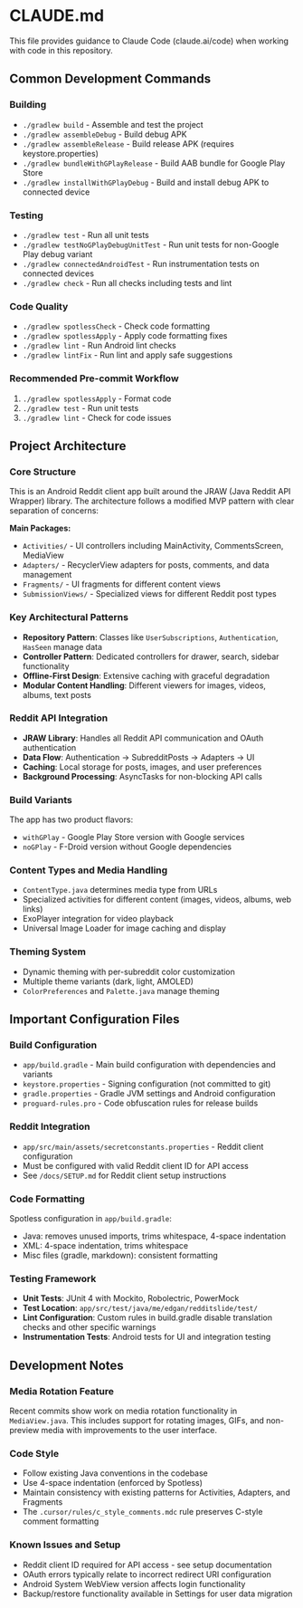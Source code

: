 # CLAUDE.md

This file provides guidance to Claude Code (claude.ai/code) when working with code in this repository.

## Common Development Commands

### Building
- `./gradlew build` - Assemble and test the project
- `./gradlew assembleDebug` - Build debug APK
- `./gradlew assembleRelease` - Build release APK (requires keystore.properties)
- `./gradlew bundleWithGPlayRelease` - Build AAB bundle for Google Play Store
- `./gradlew installWithGPlayDebug` - Build and install debug APK to connected device

### Testing
- `./gradlew test` - Run all unit tests
- `./gradlew testNoGPlayDebugUnitTest` - Run unit tests for non-Google Play debug variant
- `./gradlew connectedAndroidTest` - Run instrumentation tests on connected devices
- `./gradlew check` - Run all checks including tests and lint

### Code Quality
- `./gradlew spotlessCheck` - Check code formatting
- `./gradlew spotlessApply` - Apply code formatting fixes
- `./gradlew lint` - Run Android lint checks
- `./gradlew lintFix` - Run lint and apply safe suggestions

### Recommended Pre-commit Workflow
1. `./gradlew spotlessApply` - Format code
2. `./gradlew test` - Run unit tests
3. `./gradlew lint` - Check for code issues

## Project Architecture

### Core Structure
This is an Android Reddit client app built around the JRAW (Java Reddit API Wrapper) library. The architecture follows a modified MVP pattern with clear separation of concerns:

**Main Packages:**
- `Activities/` - UI controllers including MainActivity, CommentsScreen, MediaView
- `Adapters/` - RecyclerView adapters for posts, comments, and data management
- `Fragments/` - UI fragments for different content views
- `SubmissionViews/` - Specialized views for different Reddit post types

### Key Architectural Patterns
- **Repository Pattern**: Classes like `UserSubscriptions`, `Authentication`, `HasSeen` manage data
- **Controller Pattern**: Dedicated controllers for drawer, search, sidebar functionality
- **Offline-First Design**: Extensive caching with graceful degradation
- **Modular Content Handling**: Different viewers for images, videos, albums, text posts

### Reddit API Integration
- **JRAW Library**: Handles all Reddit API communication and OAuth authentication
- **Data Flow**: Authentication → SubredditPosts → Adapters → UI
- **Caching**: Local storage for posts, images, and user preferences
- **Background Processing**: AsyncTasks for non-blocking API calls

### Build Variants
The app has two product flavors:
- `withGPlay` - Google Play Store version with Google services
- `noGPlay` - F-Droid version without Google dependencies

### Content Types and Media Handling
- `ContentType.java` determines media type from URLs
- Specialized activities for different content (images, videos, albums, web links)
- ExoPlayer integration for video playback
- Universal Image Loader for image caching and display

### Theming System
- Dynamic theming with per-subreddit color customization
- Multiple theme variants (dark, light, AMOLED)
- `ColorPreferences` and `Palette.java` manage theming

## Important Configuration Files

### Build Configuration
- `app/build.gradle` - Main build configuration with dependencies and variants
- `keystore.properties` - Signing configuration (not committed to git)
- `gradle.properties` - Gradle JVM settings and Android configuration
- `proguard-rules.pro` - Code obfuscation rules for release builds

### Reddit Integration
- `app/src/main/assets/secretconstants.properties` - Reddit client configuration
- Must be configured with valid Reddit client ID for API access
- See `/docs/SETUP.md` for Reddit client setup instructions

### Code Formatting
Spotless configuration in `app/build.gradle`:
- Java: removes unused imports, trims whitespace, 4-space indentation
- XML: 4-space indentation, trims whitespace
- Misc files (gradle, markdown): consistent formatting

### Testing Framework
- **Unit Tests**: JUnit 4 with Mockito, Robolectric, PowerMock
- **Test Location**: `app/src/test/java/me/edgan/redditslide/test/`
- **Lint Configuration**: Custom rules in build.gradle disable translation checks and other specific warnings
- **Instrumentation Tests**: Android tests for UI and integration testing

## Development Notes

### Media Rotation Feature
Recent commits show work on media rotation functionality in `MediaView.java`. This includes support for rotating images, GIFs, and non-preview media with improvements to the user interface.

### Code Style
- Follow existing Java conventions in the codebase
- Use 4-space indentation (enforced by Spotless)
- Maintain consistency with existing patterns for Activities, Adapters, and Fragments
- The `.cursor/rules/c_style_comments.mdc` rule preserves C-style comment formatting

### Known Issues and Setup
- Reddit client ID required for API access - see setup documentation
- OAuth errors typically relate to incorrect redirect URI configuration
- Android System WebView version affects login functionality
- Backup/restore functionality available in Settings for user data migration
